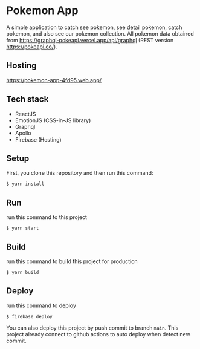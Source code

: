 # Pokemon App

A simple application to catch see pokemon, see detail pokemon, catch pokemon, and also see our pokemon collection. All pokemon data obtained from https://graphql-pokeapi.vercel.app/api/graphql (REST version https://pokeapi.co/).

## Hosting

https://pokemon-app-4fd95.web.app/

## Tech stack

- ReactJS
- EmotionJS (CSS-in-JS library)
- Graphql
- Apollo
- Firebase (Hosting)

## Setup
First, you clone this repository and then run this command:
```shell
$ yarn install
```
## Run
run this command to this project
```shell
$ yarn start
```
## Build
run this command to build this project for production
```shell
$ yarn build
```

## Deploy
run this command to deploy 
```shell
$ firebase deploy
```
You can also deploy this project by push commit to branch `main`. This project already connect to github actions to auto deploy when detect new commit.
